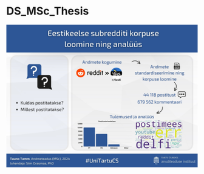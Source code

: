 # DS_MSc_Thesis
<img src="https://raw.githubusercontent.com/taunotamm/DS_MSc_Thesis/main/Tauno_Tamm_abstrakt_v2_ET.jpg">
